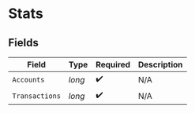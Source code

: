 # Stats


## Fields

| Field              | Type               | Required           | Description        |
| ------------------ | ------------------ | ------------------ | ------------------ |
| `Accounts`         | *long*             | :heavy_check_mark: | N/A                |
| `Transactions`     | *long*             | :heavy_check_mark: | N/A                |